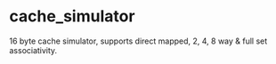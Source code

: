 # cache_simulator
16 byte cache simulator, supports direct mapped, 2, 4, 8 way &amp; full set associativity.
